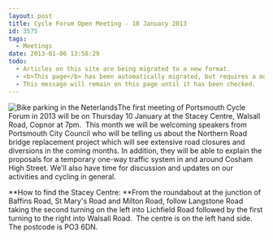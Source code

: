 ```yaml
---
layout: post
title: Cycle Forum Open Meeting - 10 January 2013
id: 3575
tags:
  - Meetings
date: 2013-01-06 13:58:29
todo:
  - Articles on this site are being migrated to a new format.
  - <b>This page</b> has been automatically migrated, but requires a manual check-&amp;-tune to ensure the format and links all work as expected.
  - This message will remain on this page until it has been checked.
---
```


![Bike parking in the Neterlands](http://www.hembrowcyclingholidays.com/dscf4508.jpg "Bike parking in the Neterlands")The first meeting of Portsmouth Cycle Forum in 2013 will be on Thursday 10 January at the Stacey Centre, Walsall Road, Copnor at 7pm.  This month we will be welcoming speakers from Portsmouth City Council who will be telling us about the Northern Road bridge replacement project which will see extensive road closures and diversions in the coming months. In addition, they will be able to explain the proposals for a temporary one-way traffic system in and around Cosham High Street. We'll also have time for discussion and updates on our activities and cycling in general.

**How to find the Stacey Centre: **From the roundabout at the junction of Baffins Road, St Mary's Road and Milton Road, follow Langstone Road taking the second turning on the left into Lichfield Road followed by the first turning to the right into Walsall Road.  The centre is on the left hand side. The postcode is PO3 6DN.